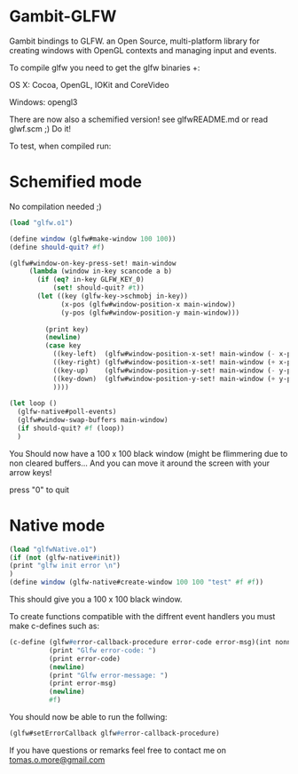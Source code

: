 Gambit-GLFW
===========

Gambit bindings to GLFW. an Open Source, multi-platform library for creating windows with OpenGL contexts and managing input and events.

To compile glfw you need to get the glfw binaries +:
 
OS X:
Cocoa, OpenGL, IOKit and CoreVideo

Windows:
opengl3


There are now also a schemified version! see glfwREADME.md or read glwf.scm ;)
Do it!



To test, when compiled run: 
# Schemified mode
No compilation needed ;)
```scheme
(load "glfw.o1")

(define window (glfw#make-window 100 100))
(define should-quit? #f)

(glfw#window-on-key-press-set! main-window
     (lambda (window in-key scancode a b)
       (if (eq? in-key GLFW_KEY_0)
           (set! should-quit? #t))
       (let ((key (glfw-key->schmobj in-key))
             (x-pos (glfw#window-position-x main-window))
             (y-pos (glfw#window-position-y main-window)))
             
         (print key)
         (newline)
         (case key
           ((key-left)  (glfw#window-position-x-set! main-window (- x-pos 5)))
           ((key-right) (glfw#window-position-x-set! main-window (+ x-pos 5)))
           ((key-up)    (glfw#window-position-y-set! main-window (- y-pos 5)))
           ((key-down)  (glfw#window-position-y-set! main-window (+ y-pos 5)))
           ))))
       
(let loop ()
  (glfw-native#poll-events)
  (glfw#window-swap-buffers main-window)
  (if should-quit? #f (loop))      
  )

```
You Should now have a 100 x 100 black window (might be flimmering due to non cleared buffers...
And you can move it around the screen with your arrow keys!

press "0" to quit


# Native mode
```scheme
(load "glfwNative.o1")
(if (not (glfw-native#init))
(print "glfw init error \n")
)
(define window (glfw-native#create-window 100 100 "test" #f #f))
```
This should give you a 100 x 100 black window.

To create functions compatible with the diffrent event handlers you must make c-defines such as:
```scheme
(c-define (glfw#error-callback-procedure error-code error-msg)(int nonnull-UTF-8-string) void "gambitErrorCallback" ""
          (print "Glfw error-code: ")
          (print error-code)
          (newline)
          (print "Glfw error-message: ")
          (print error-msg)
          (newline)
          #f)
```

You should now be able to run the follwing:
```scheme
(glfw#setErrorCallback glfw#error-callback-procedure)
```

If you have questions or remarks feel free to contact me on tomas.o.more@gmail.com
